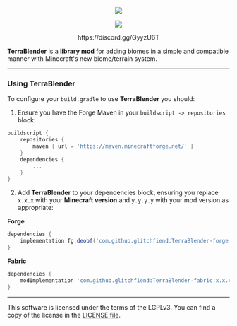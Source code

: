 <p align="center"><img src="https://i.imgur.com/8VBgnKN.png"></p>

<p align="center"><img src="https://i.imgur.com/CYxKg5M.png"></p>

<p align="center">https://discord.gg/GyyzU6T</p>

**TerraBlender** is a **library mod** for adding biomes in a simple and compatible manner with Minecraft's new biome/terrain system.

-----------------

### Using TerraBlender

To configure your ``build.gradle`` to use **TerraBlender** you should:

1. Ensure you have the Forge Maven in your `buildscript -> repositories` block:

```groovy
buildscript {
    repositories {
        maven { url = 'https://maven.minecraftforge.net/' }
    }
    dependencies {
        ...
    }
}
```

2. Add **TerraBlender** to your dependencies block, ensuring you replace ``x.x.x`` with your **Minecraft version** and ``y.y.y.y`` with your mod version as appropriate:

**Forge**
```groovy
dependencies {
    implementation fg.deobf('com.github.glitchfiend:TerraBlender-forge:x.x.x-y.y.y.y')
}
```

**Fabric**
```groovy
dependencies {
    modImplementation 'com.github.glitchfiend:TerraBlender-fabric:x.x.x-y.y.y.y'
}
```

-----------------

This software is licensed under the terms of the LGPLv3. You can find a copy of the license in the [LICENSE file](LICENSE).
